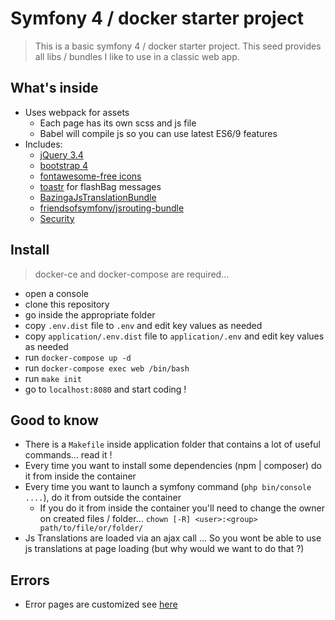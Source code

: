 # Symfony 4 / docker starter project

> This is a basic symfony 4 / docker starter project.
> This seed provides all libs / bundles I like to use in a classic web app.

## What's inside

- Uses webpack for assets
  - Each page has its own scss and js file
  - Babel will compile js so you can use latest ES6/9 features
- Includes:
  - [jQuery 3.4](https://jquery.com/)
  - [bootstrap 4](https://getbootstrap.com/)
  - [fontawesome-free icons](https://fontawesome.com/)
  - [toastr](https://github.com/CodeSeven/toastr) for flashBag messages
  - [BazingaJsTranslationBundle](https://github.com/willdurand/BazingaJsTranslationBundle)
  - [friendsofsymfony/jsrouting-bundle](https://github.com/FriendsOfSymfony/FOSJsRoutingBundle)
  - [Security](https://symfony.com/doc/current/security.html)

## Install

> docker-ce and docker-compose are required...

- open a console
- clone this repository
- go inside the appropriate folder
- copy `.env.dist` file to `.env` and edit key values as needed
- copy `application/.env.dist` file to `application/.env` and edit key values as needed
- run `docker-compose up -d`
- run `docker-compose exec web /bin/bash`
- run `make init`
- go to `localhost:8080` and start coding !

## Good to know

- There is a `Makefile` inside application folder that contains a lot of useful commands... read it !
- Every time you want to install some dependencies (npm | composer) do it from inside the container
- Every time you want to launch a symfony command (`php bin/console ....`), do it from outside the container
  - If you do it from inside the container you'll need to change the owner on created files / folder... `chown [-R] <user>:<group> path/to/file/or/folder/`
- Js Translations are loaded via an ajax call ... So you wont be able to use js translations at page loading (but why would we want to do that ?)

## Errors

- Error pages are customized see [here](https://symfony.com/doc/current/controller/error_pages.html)
